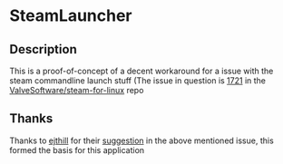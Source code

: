 # SteamLauncher

## Description

This is a proof-of-concept of a decent workaround for a issue with the steam commandline launch stuff (The issue in question is [1721](https://github.com/ValveSoftware/steam-for-linux/issues/1721) in the [ValveSoftware/steam-for-linux](https://github.com/ValveSoftware/steam-for-linux) repo

## Thanks

Thanks to [ejthill](https://github.com/ejthill) for their [suggestion](https://github.com/ValveSoftware/steam-for-linux/issues/1721#issuecomment-282413139) in the above mentioned issue, this formed the basis for this application 
